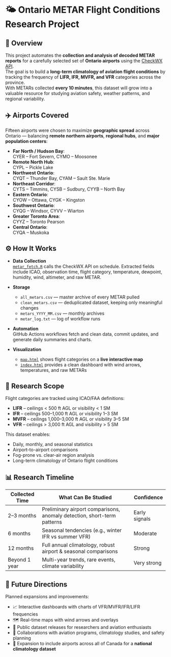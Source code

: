 # 🌤️ Ontario METAR Flight Conditions Research Project

## 📌 Overview
This project automates the **collection and analysis of decoded METAR reports** for a carefully selected set of **Ontario airports** using the [CheckWX API](https://www.checkwx.com/).  
The goal is to build a **long-term climatology of aviation flight conditions** by tracking the frequency of **LIFR, IFR, MVFR, and VFR** categories across the province.  
With METARs collected **every 10 minutes**, this dataset will grow into a valuable resource for studying aviation safety, weather patterns, and regional variability.

## ✈️ Airports Covered
Fifteen airports were chosen to maximize **geographic spread** across Ontario — balancing **remote northern airports**, **regional hubs**, and **major population centers**:

- **Far North / Hudson Bay**:  
  CYER – Fort Severn, CYMO – Moosonee  
- **Remote North Hub**:  
  CYPL – Pickle Lake  
- **Northwest Ontario**:  
  CYQT – Thunder Bay, CYAM – Sault Ste. Marie  
- **Northeast Corridor**:  
  CYTS – Timmins, CYSB – Sudbury, CYYB – North Bay  
- **Eastern Ontario**:  
  CYOW – Ottawa, CYGK – Kingston  
- **Southwest Ontario**:  
  CYQG – Windsor, CYVV – Wiarton  
- **Greater Toronto Area**:  
  CYYZ – Toronto Pearson  
- **Central Ontario**:  
  CYQA – Muskoka  

## ⚙️ How It Works
- **Data Collection**  
  [`metar_fetch.R`](metar_fetch.R) calls the CheckWX API on schedule. Extracted fields include ICAO, observation time, flight category, temperature, dewpoint, humidity, wind, altimeter, and raw METAR.  

- **Storage**  
  - `all_metars.csv` — master archive of every METAR pulled  
  - `clean_metars.csv` — deduplicated dataset, keeping only meaningful changes  
  - `metars_YYYY_MM.csv` — monthly archives  
  - `metar_log.txt` — log of workflow runs  

- **Automation**  
  GitHub Actions workflows fetch and clean data, commit updates, and generate daily summaries and charts.  

- **Visualization**  
  - [`map.html`](map.html) shows flight categories on a **live interactive map**  
  - [`index.html`](index.html) provides a clean dashboard with wind arrows, temperatures, and raw METARs  

## 🎯 Research Scope
Flight categories are tracked using ICAO/FAA definitions:

- **LIFR** – ceilings < 500 ft AGL or visibility < 1 SM  
- **IFR** – ceilings 500–1,000 ft AGL or visibility 1–3 SM  
- **MVFR** – ceilings 1,000–3,000 ft AGL or visibility 3–5 SM  
- **VFR** – ceilings > 3,000 ft AGL and visibility > 5 SM  

This dataset enables:  
- Daily, monthly, and seasonal statistics  
- Airport-to-airport comparisons  
- Fog-prone vs. clear-air region analysis  
- Long-term climatology of Ontario flight conditions  

## 📊 Research Timeline
| Collected Time | What Can Be Studied | Confidence |
|----------------|---------------------|------------|
| 2–3 months | Preliminary airport comparisons, anomaly detection, short-term patterns | Early signals |
| 6 months | Seasonal tendencies (e.g., winter IFR vs summer VFR) | Moderate |
| 12 months | Full annual climatology, robust airport & seasonal comparisons | Strong |
| Beyond 1 year | Multi-year trends, rare events, climate variability | Very strong |

## 🔮 Future Directions
Planned expansions and improvements:  
- 📈 Interactive dashboards with charts of VFR/MVFR/IFR/LIFR frequencies  
- 🗺️ Real-time maps with wind arrows and overlays  
- 📂 Public dataset releases for researchers and aviation enthusiasts  
- 🤝 Collaborations with aviation programs, climatology studies, and safety planning  
- 🔗 Expansion to include airports across all of Canada for a **national climatology dataset**
